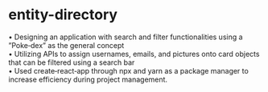 # entity-directory
• Designing an application with search and filter functionalities using a ”Poke‑dex” as the general concept<br>
• Utilizing APIs to assign usernames, emails, and pictures onto card objects that can be filtered using a search bar<br>
• Used create‑react‑app through npx and yarn as a package manager to increase efficiency during project management.<br>
